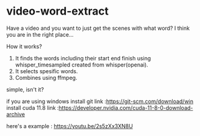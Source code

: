 # video-word-extract
Have a video and you want to just get the scenes with what word? I think you are in the right place...

How it works?
  1) It finds the words including their start end finish using whisper_timesampled created from whisper(openai).
  2) It selects spesific words.
  3) Combines using ffmpeg.

simple, isn't it?

if you are using windows install git
link :https://git-scm.com/download/win
install cuda 11.8
link :https://developer.nvidia.com/cuda-11-8-0-download-archive

here's a example :
https://youtu.be/2s5zXx3XN8U

